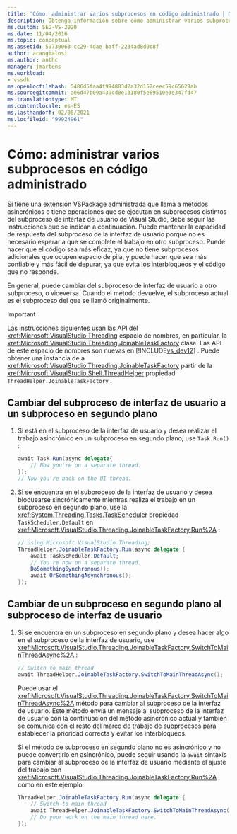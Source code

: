 ```yaml
---
title: 'Cómo: administrar varios subprocesos en código administrado | Microsoft Docs'
description: Obtenga información sobre cómo administrar varios subprocesos en el código si la extensión de VSPackage administrada llama a métodos asincrónicos o tiene operaciones en el subproceso de la interfaz de usuario de Visual Studio.
ms.custom: SEO-VS-2020
ms.date: 11/04/2016
ms.topic: conceptual
ms.assetid: 59730063-cc29-4dae-baff-2234ad8d0c8f
author: acangialosi
ms.author: anthc
manager: jmartens
ms.workload:
- vssdk
ms.openlocfilehash: 5486d5faa4f994883d2a32d152ceec59c65629ab
ms.sourcegitcommit: ae6d47b09a439cd0e13180f5e89510e3e347fd47
ms.translationtype: MT
ms.contentlocale: es-ES
ms.lasthandoff: 02/08/2021
ms.locfileid: "99924961"
---
```

# <a name="how-to-manage-multiple-threads-in-managed-code"></a>Cómo: administrar varios subprocesos en código administrado
Si tiene una extensión VSPackage administrada que llama a métodos asincrónicos o tiene operaciones que se ejecutan en subprocesos distintos del subproceso de interfaz de usuario de Visual Studio, debe seguir las instrucciones que se indican a continuación. Puede mantener la capacidad de respuesta del subproceso de la interfaz de usuario porque no es necesario esperar a que se complete el trabajo en otro subproceso. Puede hacer que el código sea más eficaz, ya que no tiene subprocesos adicionales que ocupen espacio de pila, y puede hacer que sea más confiable y más fácil de depurar, ya que evita los interbloqueos y el código que no responde.

 En general, puede cambiar del subproceso de interfaz de usuario a otro subproceso, o viceversa. Cuando el método devuelve, el subproceso actual es el subproceso del que se llamó originalmente.

> [!IMPORTANT]
> Las instrucciones siguientes usan las API del <xref:Microsoft.VisualStudio.Threading> espacio de nombres, en particular, la <xref:Microsoft.VisualStudio.Threading.JoinableTaskFactory> clase. Las API de este espacio de nombres son nuevas en [!INCLUDE[vs_dev12](../extensibility/includes/vs_dev12_md.md)] . Puede obtener una instancia de a <xref:Microsoft.VisualStudio.Threading.JoinableTaskFactory> partir de la <xref:Microsoft.VisualStudio.Shell.ThreadHelper> propiedad `ThreadHelper.JoinableTaskFactory` .

## <a name="switch-from-the-ui-thread-to-a-background-thread"></a>Cambiar del subproceso de interfaz de usuario a un subproceso en segundo plano

1. Si está en el subproceso de la interfaz de usuario y desea realizar el trabajo asincrónico en un subproceso en segundo plano, use `Task.Run()` :

    ```csharp
    await Task.Run(async delegate{
        // Now you're on a separate thread.
    });
    // Now you're back on the UI thread.

    ```

2. Si se encuentra en el subproceso de la interfaz de usuario y desea bloquearse sincrónicamente mientras realiza el trabajo en un subproceso en segundo plano, use la <xref:System.Threading.Tasks.TaskScheduler> propiedad `TaskScheduler.Default` en <xref:Microsoft.VisualStudio.Threading.JoinableTaskFactory.Run%2A> :

    ```csharp
    // using Microsoft.VisualStudio.Threading;
    ThreadHelper.JoinableTaskFactory.Run(async delegate {
        await TaskScheduler.Default;
        // You're now on a separate thread.
        DoSomethingSynchronous();
        await OrSomethingAsynchronous();
    });
    ```

## <a name="switch-from-a-background-thread-to-the-ui-thread"></a>Cambiar de un subproceso en segundo plano al subproceso de interfaz de usuario

1. Si se encuentra en un subproceso en segundo plano y desea hacer algo en el subproceso de la interfaz de usuario, use <xref:Microsoft.VisualStudio.Threading.JoinableTaskFactory.SwitchToMainThreadAsync%2A> :

    ```csharp
    // Switch to main thread
    await ThreadHelper.JoinableTaskFactory.SwitchToMainThreadAsync();
    ```

     Puede usar el <xref:Microsoft.VisualStudio.Threading.JoinableTaskFactory.SwitchToMainThreadAsync%2A> método para cambiar al subproceso de la interfaz de usuario. Este método envía un mensaje al subproceso de la interfaz de usuario con la continuación del método asincrónico actual y también se comunica con el resto del marco de trabajo de subprocesos para establecer la prioridad correcta y evitar los interbloqueos.

     Si el método de subproceso en segundo plano no es asincrónico y no puede convertirlo en asincrónico, puede seguir usando la `await` sintaxis para cambiar al subproceso de la interfaz de usuario mediante el ajuste del trabajo con <xref:Microsoft.VisualStudio.Threading.JoinableTaskFactory.Run%2A> , como en este ejemplo:

    ```csharp
    ThreadHelper.JoinableTaskFactory.Run(async delegate {
        // Switch to main thread
        await ThreadHelper.JoinableTaskFactory.SwitchToMainThreadAsync();
        // Do your work on the main thread here.
    });
    ```
